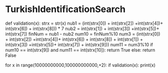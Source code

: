 # TurkishIdentificationSearch

def validation(x):
    strx = str(x)
    nub1 = (int(strx[0]) + int(strx[2]) +int(strx[4])+ int(strx[6]) + int(strx[8])) * 7
    nub2 = int(strx[1]) + int(strx[3]) +int(strx[5])+ int(strx[7]) 
    finNum = nub1 - nub2
    num10 = finNum%10
    num3 = (int(strx[0]) + int(strx[2]) +int(strx[4])+ int(strx[6]) + int(strx[8]) + int(strx[1]) + int(strx[3]) +int(strx[5])+ int(strx[7]) + int(strx[9]))
    num11 = num3%10
    if num10 == int(strx[9]) and num11 == int(strx[10]):
        return True
    else:
        return False
     
for x in range(10000000000,100000000000,+2):
    if validation(x):
        print(x)

